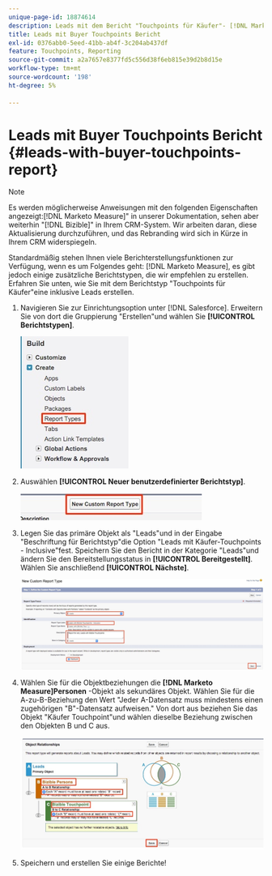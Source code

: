 ```yaml
---
unique-page-id: 18874614
description: Leads mit dem Bericht "Touchpoints für Käufer"- [!DNL Marketo Measure] - Produktdokumentation
title: Leads mit Buyer Touchpoints Bericht
exl-id: 0376abb0-5eed-41bb-ab4f-3c204ab437df
feature: Touchpoints, Reporting
source-git-commit: a2a7657e8377fd5c556d38f6eb815e39d2b8d15e
workflow-type: tm+mt
source-wordcount: '198'
ht-degree: 5%

---
```


# Leads mit Buyer Touchpoints Bericht {#leads-with-buyer-touchpoints-report}

>[!NOTE]
>
>Es werden möglicherweise Anweisungen mit den folgenden Eigenschaften angezeigt:[!DNL Marketo Measure]&quot; in unserer Dokumentation, sehen aber weiterhin &quot;[!DNL Bizible]&quot; in Ihrem CRM-System. Wir arbeiten daran, diese Aktualisierung durchzuführen, und das Rebranding wird sich in Kürze in Ihrem CRM widerspiegeln.

Standardmäßig stehen Ihnen viele Berichterstellungsfunktionen zur Verfügung, wenn es um Folgendes geht: [!DNL Marketo Measure], es gibt jedoch einige zusätzliche Berichtstypen, die wir empfehlen zu erstellen. Erfahren Sie unten, wie Sie mit dem Berichtstyp &quot;Touchpoints für Käufer&quot;eine inklusive Leads erstellen.

1. Navigieren Sie zur Einrichtungsoption unter [!DNL Salesforce]. Erweitern Sie von dort die Gruppierung &quot;Erstellen&quot;und wählen Sie **[!UICONTROL Berichtstypen]**.

   ![](assets/1.jpg)

1. Auswählen **[!UICONTROL Neuer benutzerdefinierter Berichtstyp]**.

   ![](assets/2.jpg)

1. Legen Sie das primäre Objekt als &quot;Leads&quot;und in der Eingabe &quot;Beschriftung für Berichtstyp&quot;die Option &quot;Leads mit Käufer-Touchpoints - Inclusive&quot;fest. Speichern Sie den Bericht in der Kategorie &quot;Leads&quot;und ändern Sie den Bereitstellungsstatus in **[!UICONTROL Bereitgestellt]**. Wählen Sie anschließend **[!UICONTROL Nächste]**.

   ![](assets/3.jpg)

1. Wählen Sie für die Objektbeziehungen die **[!DNL Marketo Measure]Personen** -Objekt als sekundäres Objekt. Wählen Sie für die A-zu-B-Beziehung den Wert &quot;Jeder A-Datensatz muss mindestens einen zugehörigen &quot;B&quot;-Datensatz aufweisen.&quot; Von dort aus beziehen Sie das Objekt &quot;Käufer Touchpoint&quot;und wählen dieselbe Beziehung zwischen den Objekten B und C aus.

   ![](assets/4.jpg)

1. Speichern und erstellen Sie einige Berichte!
